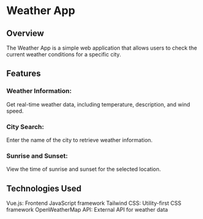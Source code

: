 # Weather App

## Overview
The Weather App is a simple web application that allows users to check the current weather conditions for a specific city.

## Features
### Weather Information: 

Get real-time weather data, including temperature, description, and wind speed.

### City Search: 

Enter the name of the city to retrieve weather information.

### Sunrise and Sunset: 

View the time of sunrise and sunset for the selected location.


## Technologies Used
Vue.js: Frontend JavaScript framework
Tailwind CSS: Utility-first CSS framework
OpenWeatherMap API: External API for weather data
